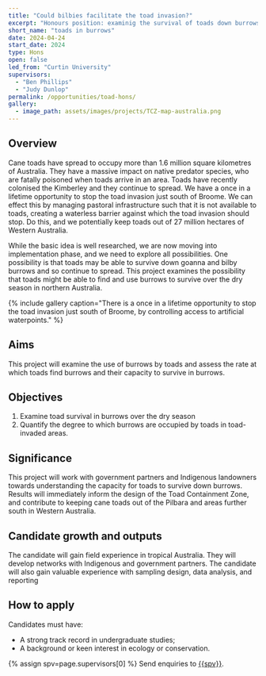 ```yaml
---
title: "Could bilbies facilitate the toad invasion?"
excerpt: "Honours position: examinig the survival of toads down burrows"
short_name: "toads in burrows"
date: 2024-04-24
start_date: 2024
type: Hons
open: false
led_from: "Curtin University"
supervisors:
  - "Ben Phillips"
  - "Judy Dunlop"
permalink: /opportunities/toad-hons/
gallery:
  - image_path: assets/images/projects/TCZ-map-australia.png
---
```


## Overview

Cane toads have spread to occupy more than 1.6 million square kilometres of Australia.  They have a massive impact on native predator species, who are fatally poisoned when toads arrive in an area.  Toads have recently colonised the Kimberley and they continue to spread.  We have a once in a lifetime opportunity to stop the toad invasion just south of Broome.  We can effect this by managing pastoral infrastructure such that it is not available to toads, creating a waterless barrier against which the toad invasion should stop. Do this, and we potentially keep toads out of 27 million hectares of Western Australia.

While the basic idea is well researched, we are now moving into implementation phase, and we need to explore all possibilities.  One possibility is that toads may be able to survive down goanna and bilby burrows and so continue to spread.  This project examines the possibility that toads might be able to find and use burrows to survive over the dry season in northern Australia.

{% include gallery caption="There is a once in a lifetime opportunity to stop the toad invasion just south of Broome, by controlling access to artificial waterpoints." %}

## Aims

This project will examine the use of burrows by toads and assess the rate at which toads find burrows and their capacity to survive in burrows. 

## Objectives

1. Examine toad survival in burrows over the dry season
2. Quantify the degree to which burrows are occupied by toads in toad-invaded areas.

## Significance

This project will work with government partners and Indigenous landowners towards understanding the capacity for toads to survive down burrows.  Results will immediately inform the design of the Toad Containment Zone, and contribute to keeping cane toads out of the Pilbara and areas further south in Western Australia.

## Candidate growth and outputs

The candidate will gain field experience in tropical Australia.  They will develop networks with Indigenous and government partners.  The candidate will also gain valuable experience with sampling design, data analysis, and reporting

## How to apply

Candidates must have:

- A strong track record in undergraduate studies;
- A background or keen interest in ecology or conservation.


{% assign spv=page.supervisors[0] %}
Send enquiries to <a href="mailto:{{site.data.authors[spv].email}}">{{spv}}</a>.